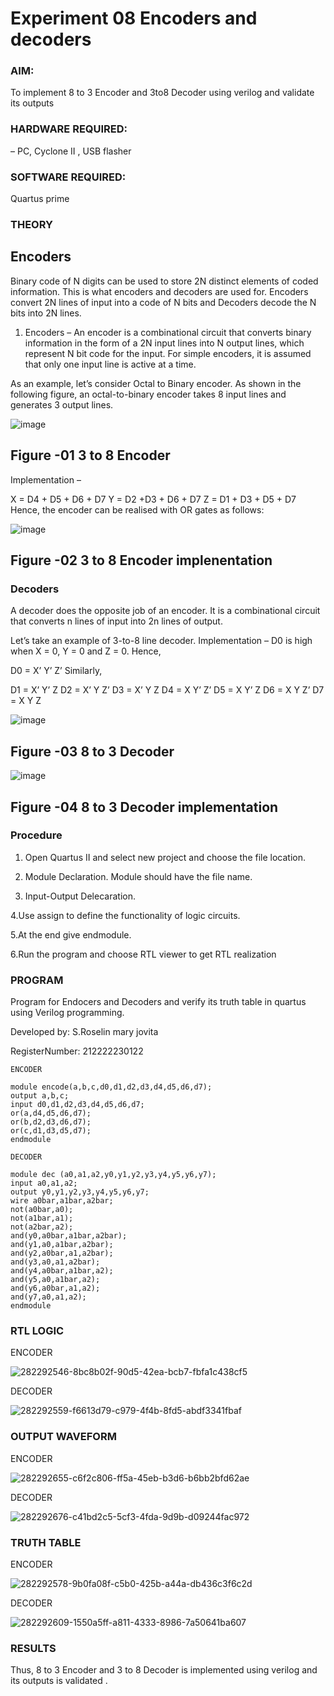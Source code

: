 # Experiment 08  Encoders and decoders 
### AIM: 
To implement 8 to 3 Encoder and  3to8 Decoder using verilog and validate its outputs
### HARDWARE REQUIRED: 
– PC, Cyclone II , USB flasher
### SOFTWARE REQUIRED: 
Quartus prime

### THEORY 

## Encoders
Binary code of N digits can be used to store 2N distinct elements of coded information. This is what encoders and decoders are used for. Encoders convert 2N lines of input into a code of N bits and Decoders decode the N bits into 2N lines.

1. Encoders –
An encoder is a combinational circuit that converts binary information in the form of a 2N input lines into N output lines, which represent N bit code for the input. For simple encoders, it is assumed that only one input line is active at a time.

As an example, let’s consider Octal to Binary encoder. As shown in the following figure, an octal-to-binary encoder takes 8 input lines and generates 3 output lines.

![image](https://user-images.githubusercontent.com/36288975/171543588-bc0746df-a173-4b35-989e-5fb7d385fe8a.png)
## Figure -01 3 to 8 Encoder 


Implementation –

X = D4 + D5 + D6 + D7
Y = D2 +D3 + D6 + D7
Z = D1 + D3 + D5 + D7 
Hence, the encoder can be realised with OR gates as follows:


![image](https://user-images.githubusercontent.com/36288975/171543740-68403b82-aa93-4c98-9343-f32b14885a2e.png)
## Figure -02 3 to 8 Encoder implenentation 

 ### Decoders 
A decoder does the opposite job of an encoder. It is a combinational circuit that converts n lines of input into 2n lines of output.

Let’s take an example of 3-to-8 line decoder.
Implementation –
D0 is high when X = 0, Y = 0 and Z = 0. Hence,

D0 = X’ Y’ Z’ 
Similarly,

D1 = X’ Y’ Z
D2 = X’ Y Z’
D3 = X’ Y Z
D4 = X Y’ Z’
D5 = X Y’ Z
D6 = X Y Z’
D7 = X Y Z 


![image](https://user-images.githubusercontent.com/36288975/171543978-ee2d0671-2846-40a1-8705-507fd6287a49.png)
## Figure -03 8 to 3 Decoder 



![image](https://user-images.githubusercontent.com/36288975/171543866-5a6eace6-8683-49d7-9c4f-a7cb30ec3035.png)
## Figure -04 8 to 3 Decoder implementation 

### Procedure
 1. Open Quartus II and select new project and choose the file location.
  
 2. Module Declaration. Module should have the file name.

   
 3. Input-Output Delecaration.

   4.Use assign to define the functionality of logic circuits.

   5.At the end give endmodule.

   6.Run the program and choose RTL viewer to get RTL realization



### PROGRAM

Program for Endocers and Decoders  and verify its truth table in quartus using Verilog programming.

Developed by: S.Roselin mary jovita

RegisterNumber:  212222230122

```
ENCODER

module encode(a,b,c,d0,d1,d2,d3,d4,d5,d6,d7);
output a,b,c;
input d0,d1,d2,d3,d4,d5,d6,d7;
or(a,d4,d5,d6,d7);
or(b,d2,d3,d6,d7);
or(c,d1,d3,d5,d7);
endmodule
```
```
DECODER

module dec (a0,a1,a2,y0,y1,y2,y3,y4,y5,y6,y7);
input a0,a1,a2;
output y0,y1,y2,y3,y4,y5,y6,y7;
wire a0bar,a1bar,a2bar;
not(a0bar,a0);
not(a1bar,a1);
not(a2bar,a2);
and(y0,a0bar,a1bar,a2bar);
and(y1,a0,a1bar,a2bar);
and(y2,a0bar,a1,a2bar);
and(y3,a0,a1,a2bar);
and(y4,a0bar,a1bar,a2);
and(y5,a0,a1bar,a2);
and(y6,a0bar,a1,a2);
and(y7,a0,a1,a2);
endmodule
```

### RTL LOGIC 

ENCODER

![282292546-8bc8b02f-90d5-42ea-bcb7-fbfa1c438cf5](https://github.com/Roselinjovita/Experiment-08-Encoders-and-decoders-/assets/119104296/bb728229-6fd4-4fa3-aa31-36cf24ff9035)

DECODER

![282292559-f6613d79-c979-4f4b-8fd5-abdf3341fbaf](https://github.com/Roselinjovita/Experiment-08-Encoders-and-decoders-/assets/119104296/c689e12b-33d6-407a-aeb7-7c702e499689)


### OUTPUT WAVEFORM  

ENCODER

![282292655-c6f2c806-ff5a-45eb-b3d6-b6bb2bfd62ae](https://github.com/Roselinjovita/Experiment-08-Encoders-and-decoders-/assets/119104296/c2345429-43c4-4bbc-ae37-95c573188046)



DECODER

![282292676-c41bd2c5-5cf3-4fda-9d9b-d09244fac972](https://github.com/Roselinjovita/Experiment-08-Encoders-and-decoders-/assets/119104296/a748fbe5-548f-4e4c-b644-78d6733989bb)


### TRUTH TABLE 

ENCODER

![282292578-9b0fa08f-c5b0-425b-a44a-db436c3f6c2d](https://github.com/Roselinjovita/Experiment-08-Encoders-and-decoders-/assets/119104296/d7b1905f-2c8c-42cc-bb76-192610242479)


DECODER

![282292609-1550a5ff-a811-4333-8986-7a50641ba607](https://github.com/Roselinjovita/Experiment-08-Encoders-and-decoders-/assets/119104296/d32ec718-fa7a-4e4e-b831-119e07793388)




### RESULTS 

Thus, 8 to 3 Encoder and 3 to 8 Decoder is implemented using verilog and its outputs is validated .
